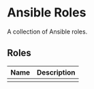 # Ansible Roles

A collection of Ansible roles.

## Roles

| Name                                         | Description                                                        |
| ---------------------------------------------| -------------------------------------------------------------------|
| []()                                         |                                                                    |